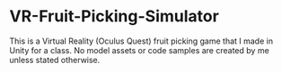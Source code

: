 # VR-Fruit-Picking-Simulator
This is a Virtual Reality (Oculus Quest) fruit picking game that I made in Unity for a class. No model assets or code samples are created by me unless stated otherwise.
